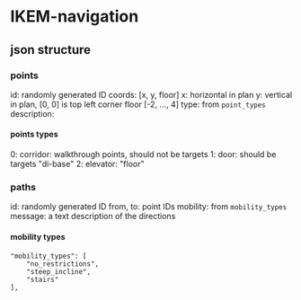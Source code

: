 # IKEM-navigation

## json structure

### points
id: randomly generated ID
coords: [x, y, floor]
    x: horizontal in plan
    y: vertical in plan, [0, 0] is top left corner
    floor [-2, ..., 4]
type: from `point_types`
description: 

#### points types
0: corridor: walkthrough points, should not be targets
1: door: should be targets
    "di-base"
2: elevator:
    "floor"

### paths
id: randomly generated ID
from,
to: point IDs
mobility: from `mobility_types`
message: a text description of the directions

#### mobility types
    "mobility_types": [
        "no_restrictions",
        "steep_incline",
        "stairs"
    ],

